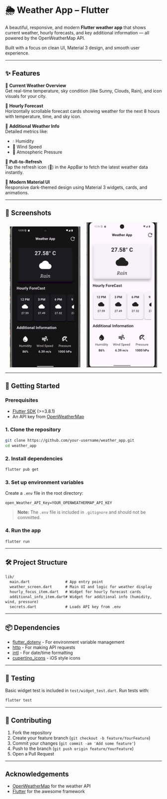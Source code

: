 # 🌦️ Weather App – Flutter

A beautiful, responsive, and modern **Flutter weather app** that shows current weather, hourly forecasts, and key additional information — all powered by the OpenWeatherMap API.

Built with a focus on clean UI, Material 3 design, and smooth user experience.

---

## ✨ Features

🔹 **Current Weather Overview**  
Get real-time temperature, sky condition (like Sunny, Clouds, Rain), and icon visuals for your city.

🔹 **Hourly Forecast**  
Horizontally scrollable forecast cards showing weather for the next 8 hours with temperature, time, and sky icon.

🔹 **Additional Weather Info**  
Detailed metrics like:
- 💧 Humidity  
- 💨 Wind Speed  
- 🎯 Atmospheric Pressure  

🔹 **Pull-to-Refresh**  
Tap the refresh icon (🔄) in the AppBar to fetch the latest weather data instantly.

🔹 **Modern Material UI**  
Responsive dark-themed design using Material 3 widgets, cards, and animations.

---

## 📸 Screenshots

<p align="center">
  <img src="dark.png" alt="Dark Theme" width="45%" />
  &nbsp; &nbsp;
  <img src="light.png" alt="Light Theme" width="45%" />
</p>

---
## 🚀 Getting Started

### Prerequisites
- [Flutter SDK](https://flutter.dev/docs/get-started/install) (>=3.8.1)
- An API key from [OpenWeatherMap](https://openweathermap.org/api)

### 1. Clone the repository
```bash
git clone https://github.com/your-username/weather_app.git
cd weather_app
```

### 2. Install dependencies
```bash
flutter pub get
```

### 3. Set up environment variables
Create a `.env` file in the root directory:
```env
open_Weather_API_Key=YOUR_OPENWEATHERMAP_API_KEY
```
> **Note:** The `.env` file is included in `.gitignore` and should not be committed.

### 4. Run the app
```bash
flutter run
```

---

## 🛠️ Project Structure

```
lib/
  main.dart                # App entry point
  weather_screen.dart      # Main UI and logic for weather display
  hourly_focus_item.dart   # Widget for hourly forecast cards
  additional_info_item.dart# Widget for additional info (humidity, wind, pressure)
  secrets.dart             # Loads API key from .env
```

---

## 📦 Dependencies
- [flutter_dotenv](https://pub.dev/packages/flutter_dotenv) - For environment variable management
- [http](https://pub.dev/packages/http) - For making API requests
- [intl](https://pub.dev/packages/intl) - For date/time formatting
- [cupertino_icons](https://pub.dev/packages/cupertino_icons) - iOS style icons

---

## 🧪 Testing
Basic widget test is included in `test/widget_test.dart`. Run tests with:
```bash
flutter test
```

---

## 🤝 Contributing
1. Fork the repository
2. Create your feature branch (`git checkout -b feature/YourFeature`)
3. Commit your changes (`git commit -am 'Add some feature'`)
4. Push to the branch (`git push origin feature/YourFeature`)
5. Open a Pull Request

---

## Acknowledgements
- [OpenWeatherMap](https://openweathermap.org/) for the weather API
- [Flutter](https://flutter.dev/) for the awesome framework
